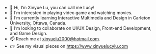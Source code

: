 - 👋 Hi, I’m Xinyue Lu, you can call me Lucy!
- 👀 I’m interested in playing video game and watching movies.
- 🌱 I’m currently learning Interactive Multimedia and Design in Carleton University, Ottawa, Canada.
- 💞️ I’m looking to collaborate on UI/UX Design, Front-end Development, and Game Design.
- 📫 Reach me at xinyuelu2000@hotmail.com.
- 👉 See my visual pieces on https://www.xinyuelucylu.com

